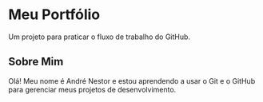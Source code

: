 # Meu Portfólio

Um projeto para praticar o fluxo de trabalho do GitHub.
## Sobre Mim
Olá! Meu nome é André Nestor e estou aprendendo a usar o Git
e o GitHub para gerenciar meus projetos de
desenvolvimento.
